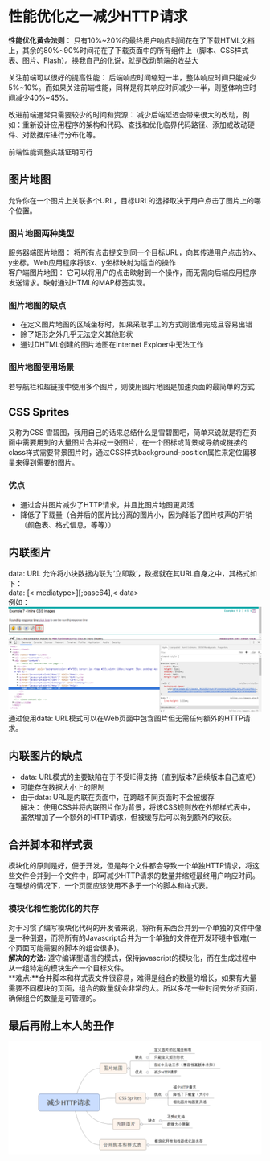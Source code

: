 # 性能优化之一减少HTTP请求

**性能优化黄金法则**： 只有10%~20%的最终用户响应时间花在了下载HTML文档上，其余的80%~90%时间花在了下载页面中的所有组件上（脚本、CSS样式表、图片、Flash）。换我自己的化说，就是改动前端的收益大

关注前端可以很好的提高性能： 后端响应时间缩短一半，整体响应时间只能减少5%~10%。而如果关注前端性能，同样是将其响应时间减少一半，则整体响应时间减少40%~45%。

改进前端通常只需要较少的时间和资源： 减少后端延迟会带来很大的改动，例如：重新设计应用程序的架构和代码、查找和优化临界代码路径、添加或改动硬件、对数据库进行分布化等。

前端性能调整实践证明可行

## 图片地图

允许你在一个图片上关联多个URL，目标URL的选择取决于用户点击了图片上的哪个位置。
### 图片地图两种类型 
服务器端图片地图： 将所有点击提交到同一个目标URL，向其传递用户点击的x、y坐标。Web应用程序将该x、y坐标映射为适当的操作  
客户端图片地图： 它可以将用户的点击映射到一个操作，而无需向后端应用程序发送请求。映射通过HTML的MAP标签实现。
 
### 图片地图的缺点
* 在定义图片地图的区域坐标时，如果采取手工的方式则很难完成且容易出错
* 除了矩形之外几乎无法定义其他形状
* 通过DHTML创建的图片地图在Internet Exploer中无法工作

### 图片地图使用场景
若导航栏和超链接中使用多个图片，则使用图片地图是加速页面的最简单的方式

## CSS Sprites
又称为CSS 雪碧图，我用自己的话来总结什么是雪碧图吧，简单来说就是将在页面中需要用到的大量图片合并成一张图片，在一个图标或背景或导航或链接的class样式需要背景图片时，通过CSS样式background-position属性来定位偏移量来得到需要的图片。

### 优点
* 通过合并图片减少了HTTP请求，并且比图片地图更灵活
* 降低了下载量（合并后的图片比分离的图片小，因为降低了图片吱声的开销（颜色表、格式信息，等等））

## 内联图片
data: URL 允许将小块数据内联为‘立即数’，数据就在其URL自身之中，其格式如下：  
data: [< mediatype>][;base64],< data>   
例如：  
![Alt text](./rule1.1.png)
通过使用data: URL模式可以在Web页面中包含图片但无需任何额外的HTTP请求。

## 内联图片的缺点
* data: URL模式的主要缺陷在于不受IE得支持（直到版本7后续版本自己查吧）
* 可能存在数据大小上的限制
* 由于data: URL是内联在页面中，在跨越不同页面时不会被缓存  
	解决： 使用CSS并将内联图片作为背景，将该CSS规则放在外部样式表中，虽然增加了一个额外的HTTP请求，但被缓存后可以得到额外的收获。

## 合并脚本和样式表
模块化的原则是好，便于开发，但是每个文件都会导致一个单独HTTP请求，将这些文件合并到一个文件中，即可减少HTTP请求的数量并缩短最终用户响应时间。在理想的情况下，一个页面应该使用不多于一个的脚本和样式表。

### 模块化和性能优化的共存
 对于习惯了编写模块化代码的开发者来说，将所有东西合并到一个单独的文件中像是一种倒退，而将所有的Javascript合并为一个单独的文件在开发环境中很难(一个页面可能需要的脚本的组合很多)。  
**解决的方法:** 遵守编译型语言的模式，保持javascript的模块化，而在生成过程中从一组特定的模块生产一个目标文件。   
**难点:**合并脚本和样式表文件很容易，难得是组合的数量的增长，如果有大量需要不同模块的页面，组合的数量就会非常的大。所以多花一些时间去分析页面，确保组合的数量是可管理的。

## 最后再附上本人的丑作
![Alt text](./rule1.2.png)


